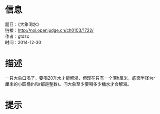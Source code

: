 # 信息  
题目：《大象喝水》  
链接：http://noi.openjudge.cn/ch0103/1722/  
作者：gtdzx  
时间：2014-12-30
# 描述
一只大象口渴了，要喝20升水才能解渴，但现在只有一个深h厘米，底面半径为r厘米的小圆桶(h和r都是整数)。问大象至少要喝多少桶水才会解渴。
# 提示

